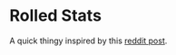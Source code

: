 # Rolled Stats
A quick thingy inspired by this [reddit post](https://www.reddit.com/r/dndnext/comments/lya2rl/i_generated_some_stats_with_python_4d6_drop/).